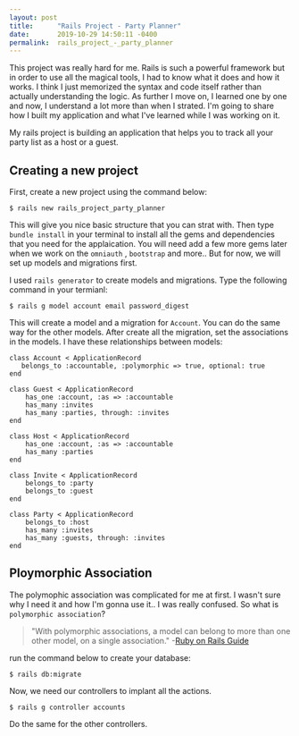 ```yaml
---
layout: post
title:      "Rails Project - Party Planner"
date:       2019-10-29 14:50:11 -0400
permalink:  rails_project_-_party_planner
---
```


This project was really hard for me. Rails is such a powerful framework but in order to use all the magical tools, I had to know what it does and how it works. I think I just memorized the syntax and code itself rather than actually understanding the logic. As further I move on, I learned one by one and now, I understand a lot more than when I strated. I'm going to share how I built my application and what I've learned while I was working on it.

My rails project is building an application that helps you to track all your party list as a host or a guest.

## Creating a new project

First, create a new project using the command below:
```
$ rails new rails_project_party_planner
```
This will give you nice basic structure that you can strat with.
Then type `bundle install` in your terminal to install all the gems and dependencies that you need for the applaication. You will need add a few more gems later when we work on the `omniauth` , `bootstrap`  and more.. But for now, we will set up models and migrations first.

I used `rails generator` to create models and migrations.
Type the following command in your termianl:
```
$ rails g model account email password_digest
```
This will create a model and a migration for `Account`. You can do the same way for the other models.
After create all the migration, set the associations in the models.
I have these relationships between models:
```
class Account < ApplicationRecord
   belongs_to :accountable, :polymorphic => true, optional: true
end

class Guest < ApplicationRecord
    has_one :account, :as => :accountable
    has_many :invites
    has_many :parties, through: :invites
end

class Host < ApplicationRecord
    has_one :account, :as => :accountable
    has_many :parties
end

class Invite < ApplicationRecord
    belongs_to :party
    belongs_to :guest
end

class Party < ApplicationRecord
    belongs_to :host
    has_many :invites
    has_many :guests, through: :invites
end
```

## Ploymorphic Association

The polymophic association was complicated for me at first. I wasn't sure why I need it and how I'm gonna use it.. I was really confused. So what is `polymorphic association`?
> "With polymorphic associations, a model can belong to more than one other model, on a single association." -[Ruby on Rails Guide](https://guides.rubyonrails.org/association_basics.html#polymorphic-associations)

run the command below to create your database:
```
$ rails db:migrate
```

Now, we need our controllers to implant all the actions.
```
$ rails g controller accounts
```
Do the same for the other controllers.


